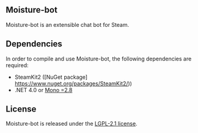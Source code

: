 Moisture-bot
---

Moisture-bot is an extensible chat bot for Steam.

## Dependencies

In order to compile and use Moisture-bot, the following dependencies are required:

  - SteamKit2 ([NuGet package] https://www.nuget.org/packages/SteamKit2/))
  - .NET 4.0 or [Mono =2.8](http://mono-project.com)

## License

Moisture-bot is released under the [LGPL-2.1 license](http://www.tldrlegal.com/license/gnu-lesser-general-public-license-v2.1-%28lgpl-2.1%29).